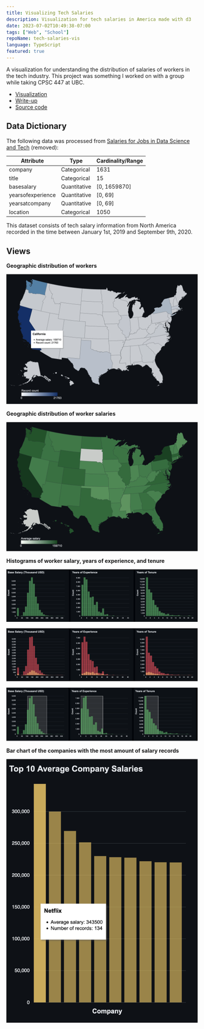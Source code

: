 ```yaml
---
title: Visualizing Tech Salaries
description: Visualization for tech salaries in America made with d3
date: 2023-07-02T10:49:38-07:00
tags: ["Web", "School"]
repoName: tech-salaries-vis
language: TypeScript
featured: true
---
```


A visualization for understanding the distribution of salaries of workers in the tech industry.
This project was something I worked on with a group while taking CPSC 447 at UBC.

- [Visualization](https://tech-salaries.joeyshi.xyz/)
- [Write-up](https://raw.githubusercontent.com/joeyshi12/tech-salaries-vis/main/documentation/M3_Final_Project_Submission.pdf)
- [Source code](https://github.com/joeyshi12/tech-salaries-vis/)

## Data Dictionary

The following data was processed from [Salaries for Jobs in Data Science and Tech](https://www.kaggle.com/datasets/jackogozaly/data-science-and-stem-salaries) (removed):

| Attribute         | Type         | Cardinality/Range |
|-------------------|--------------|-------------------|
| company           | Categorical  | 1631              |
| title             | Categorical  | 15                |
| basesalary        | Quantitative | [0, 1659870]      |
| yearsofexperience | Quantitative | [0, 69]           |
| yearsatcompany    | Quantitative | [0, 69]           |
| location          | Categorical  | 1050              |

This dataset consists of tech salary information from North America
recorded in the time between January 1st, 2019 and September 9th, 2020.

## Views

**Geographic distribution of workers**

![Geographic distribution of workers](https://raw.githubusercontent.com/joeyshi12/tech-salaries-vis/main/img/count_map.png)

**Geographic distribution of worker salaries**

![Geographic distribution of worker salaries](https://raw.githubusercontent.com/joeyshi12/tech-salaries-vis/main/img/salary_map.png)

**Histograms of worker salary, years of experience, and tenure**

![Histogram 1](https://raw.githubusercontent.com/joeyshi12/tech-salaries-vis/main/img/histogram_1.png)

![Histogram 2](https://raw.githubusercontent.com/joeyshi12/tech-salaries-vis/main/img/histogram_2.png)

![Histogram 3](https://raw.githubusercontent.com/joeyshi12/tech-salaries-vis/main/img/histogram_3.png)

**Bar chart of the companies with the most amount of salary records**

![Bar chart](https://raw.githubusercontent.com/joeyshi12/tech-salaries-vis/main/img/barchart.png)

